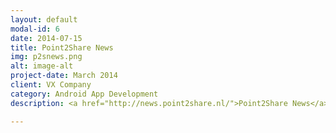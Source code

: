 ```yaml
---
layout: default
modal-id: 6
date: 2014-07-15
title: Point2Share News
img: p2snews.png
alt: image-alt
project-date: March 2014
client: VX Company
category: Android App Development
description: <a href="http://news.point2share.nl/">Point2Share News</a> is an Intranet News app. A white labeled app which can hook-in to a company's SharePoint Intranet environment to publish the latest company news to their employees.

---
```

